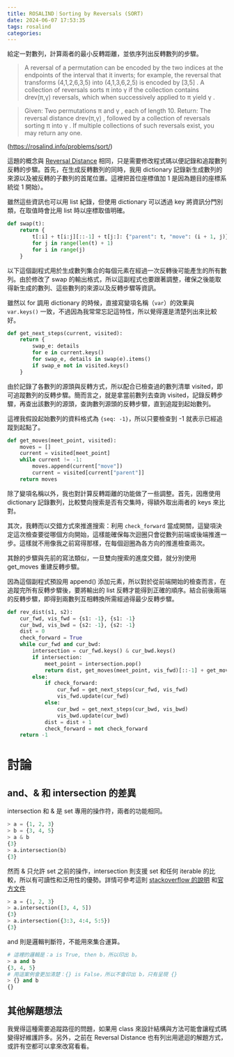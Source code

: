 ```yaml
---
title: ROSALIND｜Sorting by Reversals (SORT)
date: 2024-06-07 17:53:35
tags: rosalind
categories:
---
```


給定一對數列，計算兩者的最小反轉距離，並依序列出反轉數列的步驟。

> A reversal of a permutation can be encoded by the two indices at the endpoints of the interval that it inverts; for example, the reversal that transforms (4,1,2,6,3,5) into (4,1,3,6,2,5) is encoded by [3,5] .
> A collection of reversals sorts π into γ if the collection contains drev(π,γ) reversals, which when successively applied to π yield γ .

> Given: Two permutations π and γ , each of length 10.
> Return: The reversal distance drev(π,γ) , followed by a collection of reversals sorting π into γ . If multiple collections of such reversals exist, you may return any one.

(https://rosalind.info/problems/sort/)

<!--more-->

這題的概念與 [Reversal Distance](https://5uperb0y.com/reversal-distance/) 相同，只是需要修改程式碼以便記錄和追蹤數列反轉的步驟。首先，在生成反轉數列的同時，我用 dictionary 記錄新生成數列的來源以及被反轉的子數列的首尾位置。這裡把首位座標值加 1 是因為題目的座標系統從 1 開始）。

雖然這些資訊也可以用 list 紀錄，但使用 dictionary 可以透過 key 將資訊分門別類，在取值時會比用 list 時以座標取值明確。

```python
def swap(t):
    return {
        t[:i] + t[i:j][::-1] + t[j:]: {"parent": t, "move": (i + 1, j)}
        for j in range(len(t) + 1)
        for i in range(j)
    }
```

以下這個副程式用於生成數列集合的每個元素在經過一次反轉後可能產生的所有數列。由於修改了 swap 的輸出格式，所以這副程式也要跟著調整，確保之後能取得新生成的數列、這些數列的來源以及反轉步驟等資訊。

雖然以 for 調用 dictionary 的時候，直接寫變項名稱（`var`）的效果與 `var.keys()` 一致，不過因為我常常忘記這特性，所以覺得還是清楚列出來比較好。

```python
def get_next_steps(current, visited):
    return {
        swap_e: details
        for e in current.keys()
        for swap_e, details in swap(e).items()
        if swap_e not in visited.keys()
    }
```

由於記錄了各數列的源頭與反轉方式，所以配合已檢查過的數列清單 visited，即可追蹤數列的反轉步驟。簡而言之，就是拿當前數列去查詢 visited，記錄反轉步驟，再查出該數列的源頭，查詢數列源頭的反轉步驟，直到追蹤到起始數列。

這裡我假設起始數列的資料格式為 `{seq: -1}`，所以只要檢查到 -1 就表示已經追蹤到起點了。

```python
def get_moves(meet_point, visited):
    moves = []
    current = visited[meet_point]
    while current != -1:
        moves.append(current["move"])
        current = visited[current["parent"]]
    return moves
```

除了變項名稱以外，我也對計算反轉距離的功能做了一些調整。首先，因應使用 dictionary 記錄數列，比較雙向搜索是否有交集時，得額外取出兩者的 keys 來比對。

其次，我轉而以交錯方式來推進搜索：利用 `check_forward` 當成開關，這變項決定這次檢查要從哪個方向開始，這樣能確保每次迴圈只會從數列前端或後端推進一步。這樣就不用像我之前寫得那樣，在每個迴圈為各方向的推進檢查兩次。

其餘的步驟與先前的寫法類似，一旦雙向搜索的進度交錯，就分別使用 get_moves 重建反轉步驟。

因為這個副程式預設用 append() 添加元素，所以對於從前端開始的檢查而言，在追蹤完所有反轉步驟後，要將輸出的 list 反轉才能得到正確的順序。結合前後兩端的反轉步驟，即得到兩數列互相轉換所需經過得最少反轉步驟。

```python
def rev_dist(s1, s2):
    cur_fwd, vis_fwd = {s1: -1}, {s1: -1}
    cur_bwd, vis_bwd = {s2: -1}, {s2: -1}
    dist = 0
    check_forward = True
    while cur_fwd and cur_bwd:
        intersection = cur_fwd.keys() & cur_bwd.keys()
        if intersection:
            meet_point = intersection.pop()
            return dist, get_moves(meet_point, vis_fwd)[::-1] + get_moves(meet_point, vis_bwd)
        else:
            if check_forward:
                cur_fwd = get_next_steps(cur_fwd, vis_fwd)
                vis_fwd.update(cur_fwd)
            else:
                cur_bwd = get_next_steps(cur_bwd, vis_bwd)
                vis_bwd.update(cur_bwd)
            dist = dist + 1
            check_forward = not check_forward
    return -1
```

# 討論

## and、& 和 intersection 的差異
intersection 和 & 是 set 專用的操作符，兩者的功能相同。
```python
> a = {1, 2, 3}
> b = {3, 4, 5}
> a & b
{3}
> a.intersection(b)
{3}
```
然而 & 只允許 set 之前的操作，intersection 則支援 set 和任何 iterable 的比較，所以有可讀性和泛用性的優勢。詳情可參考這則 [stackoverflow 的說明](https://stackoverflow.com/questions/63827915/and-intersection-difference) 和[官方文件](https://docs.python.org/3.8/library/stdtypes.html#frozenset.intersection)

```python
> a = {1, 2, 3}
> a.intersection([3, 4, 5])
{3}
> a.intersection({3:3, 4:4, 5:5})
{3}
```

and 則是邏輯判斷符，不能用來集合運算。
```python
# 這裡的邏輯是：a is True, then b，所以印出 b。
> a and b
{3, 4, 5}
# 用這案例會更加清楚：{} is False，所以不會印出 b，只有呈現 {}
> {} and b
{}
```

## 其他解題想法

我覺得這種需要追蹤路徑的問題，如果用 class 來設計結構與方法可能會讓程式碼變得好維護許多。另外，之前在 Reversal Distance 也有列出用遞迴的解題方式，或許有空都可以拿來改寫看看。